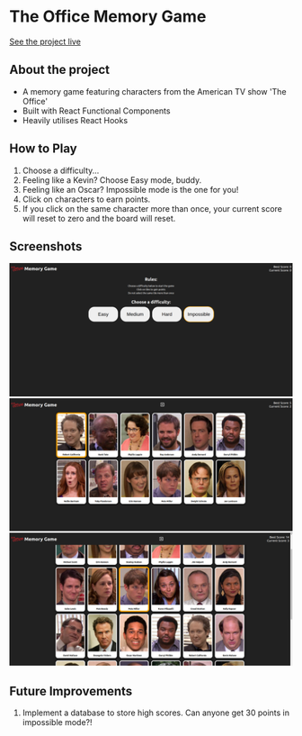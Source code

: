 # The Office Memory Game

[See the project live](https://mckensis.github.io/memory-card)

## About the project

- A memory game featuring characters from the American TV show 'The Office'
- Built with React Functional Components
- Heavily utilises React Hooks 

## How to Play

1. Choose a difficulty...
2. Feeling like a Kevin? Choose Easy mode, buddy.
3. Feeling like an Oscar? Impossible mode is the one for you!
4. Click on characters to earn points.
5. If you click on the same character more than once, your current score will reset to zero and the board will reset.

## Screenshots

![Screenshot 1](./src/screenshots/memory-card-01.png)
![Screenshot 2](./src/screenshots/memory-card-02.png)
![Screenshot 3](./src/screenshots/memory-card-03.png)

## Future Improvements

1. Implement a database to store high scores. Can anyone get 30 points in impossible mode?!